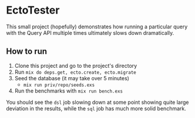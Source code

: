 # EctoTester

This small project (hopefully) demonstrates how running a particular query with the Query API multiple times ultimately slows down dramatically.

## How to run

1. Clone this project and go to the project's directory
2. Run `mix do deps.get, ecto.create, ecto.migrate`
3. Seed the database (it may take over 5 minutes)
	* `mix run priv/repo/seeds.exs`
4. Run the benchmarks with `mix run bench.exs`

You should see the `dsl` job slowing down at some point showing quite large deviation in the results, while
the `sql` job has much more solid benchmark. 
